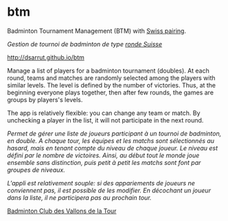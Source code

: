 # btm
Badminton Tournament Management (BTM) with [Swiss pairing](https://en.wikipedia.org/wiki/Swiss-system_tournament).

*Gestion de tournoi de badminton de type [ronde Suisse](https://www.wikiwand.com/fr/Syst%C3%A8me_suisse)*

http://dsarrut.github.io/btm

Manage a list of players for a badminton tournament (doubles). At each round, teams and matches are randomly selected among the players with similar levels. The level is defined by the number of victories. Thus, at the beginning everyone plays together, then after few rounds, the games are groups by players's levels.

The app is relatively flexible: you can change any team or match. By unchecking a player in the list, it will not participate in the next round.

*Permet de gérer une liste de joueurs participant à un tournoi de badminton, en double. A chaque tour, les équipes et les matchs sont sélectionnés au hasard, mais en tenant compte du niveau de chaque joueur. Le niveau est défini par le nombre de victoires. Ainsi, au début tout le monde joue ensemble sans distinction, puis petit à petit les matchs sont font par groupes de niveaux.*

*L'appli est relativement souple: si des appariements de joueurs ne conviennent pas, il est possible de les modifier. En décochant un joueur dans la liste, il ne participera pas au prochain tour.*

[Badminton Club des Vallons de la Tour](https://www.facebook.com/BCVT38)
